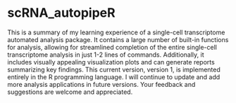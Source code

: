 # scRNA_autopipeR

This is a summary of my learning experience of a single-cell transcriptome automated analysis package. It contains a large number of built-in functions for analysis, allowing for streamlined completion of the entire single-cell transcriptome analysis in just 1-2 lines of commands. Additionally, it includes visually appealing visualization plots and can generate reports summarizing key findings. This current version, version 1, is implemented entirely in the R programming language. I will continue to update and add more analysis applications in future versions. Your feedback and suggestions are welcome and appreciated.
